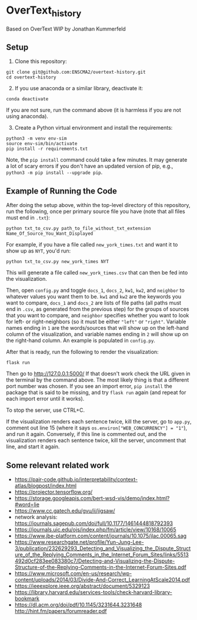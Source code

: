 # OverText<sub>history</sub>

Based on OverText WIP by Jonathan Kummerfeld


## Setup

1. Clone this repository:

```
git clone git@github.com:ENSCMA2/overtext-history.git
cd overtext-history
```

2. If you use anaconda or a similar library, deactivate it:

```
conda deactivate
```

If you are not sure, run the command above (it is harmless if you are not using anaconda).

3. Create a Python virtual environment and install the requirements:

```
python3 -m venv env-sim
source env-sim/bin/activate
pip install -r requirements.txt
```

Note, the `pip install` command could take a few minutes. It may generate a lot of scary errors if you don't have an updated version of pip, e.g., `python3 -m pip install --upgrade pip`.

## Example of Running the Code

After doing the setup above, within the top-level directory of this repository, run the following, once per primary source file you have (note that all files must end in `.txt`):
```
python txt_to_csv.py path_to_file_without_txt_extension Name_Of_Source_You_Want_Displayed
```

For example, if you have a file called `new_york_times.txt` and want it to show up as `NYT`, you'd run:
```
python txt_to_csv.py new_york_times NYT
```

This will generate a file called `new_york_times.csv` that can then be fed into the visualization.  

Then, open `config.py` and toggle `docs_1`, `docs_2`, `kw1`, `kw2`, and `neighbor` to whatever values you want them to be. `kw1` and `kw2` are the keywords you want to compare, `docs_1` and `docs_2` are lists of file paths (all paths must end in `.csv`, as generated from the previous step) for the groups of sources that you want to compare, and `neighbor` specifies whether you want to look for left- or right-neighbors (so it must be either `"left"` or `"right"`. Variable names ending in `1` are the words/sources that will show up on the left-hand column of the visualization, and variable names ending in `2` will show up on the right-hand column. An example is populated in `config.py`.

After that is ready, run the following to render the visualization:
```
flask run
```

Then go to <http://127.0.0.1:5000/> If that doesn't work check the URL given in the terminal by the command above. The most likely thing is that a different port number was chosen. If you see an import error, `pip install` the package that is said to be missing, and try `flask run` again (and repeat for each import error until it works).

To stop the server, use CTRL+C.

If the visualization renders each sentence twice, kill the server, go to `app.py`, comment out line 15 (where it says `os.environ["WEB_CONCURRENCY"] = "1"`), and run it again. Conversely, if this line is commented out, and the visualization renders each sentence twice, kill the server, uncomment that line, and start it again.

## Some relevant related work

- https://pair-code.github.io/interpretability/context-atlas/blogpost/index.html
- https://projector.tensorflow.org/
- https://storage.googleapis.com/bert-wsd-vis/demo/index.html?#word=lie
- https://www.cc.gatech.edu/gvu/ii/jigsaw/
- network analysis: https://journals.sagepub.com/doi/full/10.1177/1461444818792393
- https://journals.uic.edu/ojs/index.php/fm/article/view/10168/10065
- https://www.jbe-platform.com/content/journals/10.1075/jlac.00065.sag
- https://www.researchgate.net/profile/Yun-Jung-Lee-3/publication/232629293_Detecting_and_Visualizing_the_Dispute_Structure_of_the_Replying_Comments_in_the_Internet_Forum_Sites/links/5513492d0cf283ee083380c7/Detecting-and-Visualizing-the-Dispute-Structure-of-the-Replying-Comments-in-the-Internet-Forum-Sites.pdf
- https://www.microsoft.com/en-us/research/wp-content/uploads/2014/03/Divide-And-Correct_LearningAtScale2014.pdf
- https://ieeexplore.ieee.org/abstract/document/5329123
- https://library.harvard.edu/services-tools/check-harvard-library-bookmark
- https://dl.acm.org/doi/pdf/10.1145/3231644.3231648
 http://hint.fm/papers/forumreader.pdf

